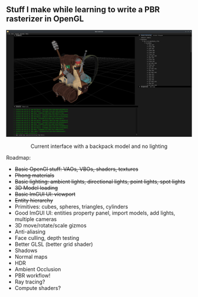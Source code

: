 ## Stuff I make while learning to write a PBR rasterizer in OpenGL

<p align="center"><img src="images/v0.1.1.png" width="700"/></p>
<p align="center">Current interface with a backpack model and no lighting</p>

Roadmap:
- ~~Basic OpenGl stuff: VAOs, VBOs, shaders, textures~~
- ~~Phong materials~~
- ~~Basic lighting: ambient lights, directional lights, point lights, spot lights~~
- ~~3D Model loading~~
- ~~Basic ImGUI UI: viewport~~
- ~~Entity hierarchy~~
- Primitives: cubes, spheres, triangles, cylinders
- Good ImGUI UI: entities property panel, import models, add lights, multiple cameras
- 3D move/rotate/scale gizmos
- Anti-aliasing
- Face culling, depth testing
- Better GLSL (better grid shader)
- Shadows
- Normal maps
- HDR
- Ambient Occlusion
- PBR workflow!
- Ray tracing?
- Compute shaders?